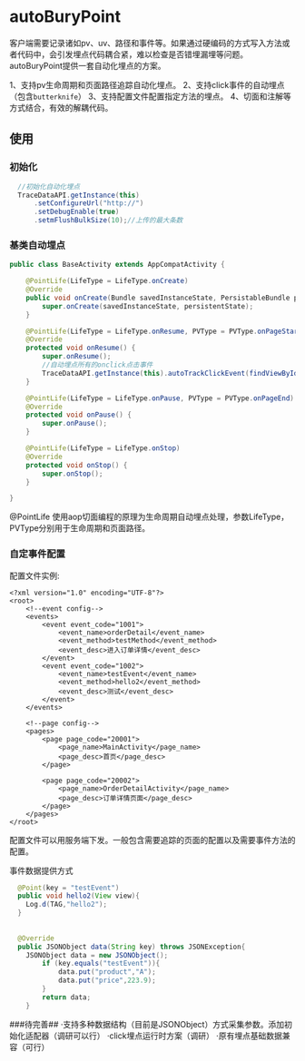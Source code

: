 # autoBuryPoint

客户端需要记录诸如pv、uv、路径和事件等。如果通过硬编码的方式写入方法或者代码中，会引发埋点代码耦合紧，难以检查是否错埋漏埋等问题。autoBuryPoint提供一套自动化埋点的方案。

1、支持pv生命周期和页面路径追踪自动化埋点。
2、支持click事件的自动埋点（包含```butterknife```）
3、支持配置文件配置指定方法的埋点。
4、切面和注解等方式结合，有效的解耦代码。

## 使用 ##
### 初始化 ###
```java
  //初始化自动化埋点
  TraceDataAPI.getInstance(this)
      .setConfigureUrl("http://")
      .setDebugEnable(true)
      .setmFlushBulkSize(10);//上传的最大条数
```

### 基类自动埋点 ###
```java
public class BaseActivity extends AppCompatActivity {

    @PointLife(LifeType = LifeType.onCreate)
    @Override
    public void onCreate(Bundle savedInstanceState, PersistableBundle persistentState) {
        super.onCreate(savedInstanceState, persistentState);
    }

    @PointLife(LifeType = LifeType.onResume, PVType = PVType.onPageStart)
    @Override
    protected void onResume() {
        super.onResume();
        //自动埋点所有的onclick点击事件
        TraceDataAPI.getInstance(this).autoTrackClickEvent(findViewById(android.R.id.content));
    }

    @PointLife(LifeType = LifeType.onPause, PVType = PVType.onPageEnd)
    @Override
    protected void onPause() {
        super.onPause();
    }

    @PointLife(LifeType = LifeType.onStop)
    @Override
    protected void onStop() {
        super.onStop();
    }

}
```
@PointLife 使用aop切面编程的原理为生命周期自动埋点处理，参数LifeType，PVType分别用于生命周期和页面路径。


### 自定事件配置 ###
配置文件实例:
```
<?xml version="1.0" encoding="UTF-8"?>
<root>
    <!--event config-->
    <events>
        <event event_code="1001">
            <event_name>orderDetail</event_name>
            <event_method>testMethod</event_method>
            <event_desc>进入订单详情</event_desc>
        </event>
        <event event_code="1002">
            <event_name>testEvent</event_name>
            <event_method>hello2</event_method>
            <event_desc>测试</event_desc>
        </event>
    </events>

    <!--page config-->
    <pages>
        <page page_code="20001">
            <page_name>MainActivity</page_name>
            <page_desc>首页</page_desc>
        </page>

        <page page_code="20002">
            <page_name>OrderDetailActivity</page_name>
            <page_desc>订单详情页面</page_desc>
        </page>
    </pages>
</root>
```
配置文件可以用服务端下发。一般包含需要追踪的页面的配置以及需要事件方法的配置。

事件数据提供方式
```java
  @Point(key = "testEvent")
  public void hello2(View view){
    Log.d(TAG,"hello2");
  }
    
    
  @Override
  public JSONObject data(String key) throws JSONException{
    JSONObject data = new JSONObject();
        if (key.equals("testEvent")){
            data.put("product","A");
            data.put("price",223.9);
        }
        return data;
    }
```

###待完善##
·支持多种数据结构（目前是JSONObject）方式采集参数。添加初始化适配器（调研可以行）
·click埋点运行时方案（调研）
·原有埋点基础数据兼容（可行）





